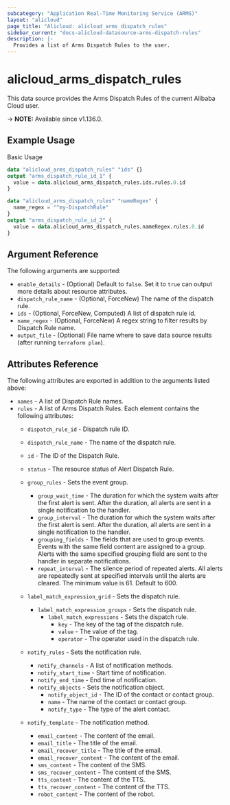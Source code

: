 ```yaml
---
subcategory: "Application Real-Time Monitoring Service (ARMS)"
layout: "alicloud"
page_title: "Alicloud: alicloud_arms_dispatch_rules"
sidebar_current: "docs-alicloud-datasource-arms-dispatch-rules"
description: |-
  Provides a list of Arms Dispatch Rules to the user.
---
```


# alicloud_arms_dispatch_rules

This data source provides the Arms Dispatch Rules of the current Alibaba Cloud user.

-> **NOTE:** Available since v1.136.0.

## Example Usage

Basic Usage

```terraform
data "alicloud_arms_dispatch_rules" "ids" {}
output "arms_dispatch_rule_id_1" {
  value = data.alicloud_arms_dispatch_rules.ids.rules.0.id
}

data "alicloud_arms_dispatch_rules" "nameRegex" {
  name_regex = "^my-DispatchRule"
}
output "arms_dispatch_rule_id_2" {
  value = data.alicloud_arms_dispatch_rules.nameRegex.rules.0.id
}

```

## Argument Reference

The following arguments are supported:

* `enable_details` - (Optional) Default to `false`. Set it to `true` can output more details about resource attributes.
* `dispatch_rule_name` - (Optional, ForceNew) The name of the dispatch rule.
* `ids` - (Optional, ForceNew, Computed)  A list of dispatch rule id.
* `name_regex` - (Optional, ForceNew) A regex string to filter results by Dispatch Rule name.
* `output_file` - (Optional) File name where to save data source results (after running `terraform plan`).

## Attributes Reference

The following attributes are exported in addition to the arguments listed above:

* `names` - A list of Dispatch Rule names.
* `rules` - A list of Arms Dispatch Rules. Each element contains the following attributes:
  * `dispatch_rule_id` - Dispatch rule ID.
  * `dispatch_rule_name` - The name of the dispatch rule.
  * `id` - The ID of the Dispatch Rule.
  * `status` - The resource status of Alert Dispatch Rule.
  * `group_rules` - Sets the event group.
    * `group_wait_time` - The duration for which the system waits after the first alert is sent. After the duration, all alerts are sent in a single notification to the handler.
    * `group_interval` - The duration for which the system waits after the first alert is sent. After the duration, all alerts are sent in a single notification to the handler.
    * `grouping_fields` - The fields that are used to group events. Events with the same field content are assigned to a group. Alerts with the same specified grouping field are sent to the handler in separate notifications.
    * `repeat_interval` - The silence period of repeated alerts. All alerts are repeatedly sent at specified intervals until the alerts are cleared. The minimum value is 61. Default to 600.

  * `label_match_expression_grid` - Sets the dispatch rule.
    * `label_match_expression_groups` - Sets the dispatch rule.
      * `label_match_expressions` - Sets the dispatch rule.
        * `key` - The key of the tag of the dispatch rule.
        * `value` - The value of the tag.
        * `operator` - The operator used in the dispatch rule. 
  
  * `notify_rules` - Sets the notification rule. 
    * `notify_channels` - A list of notification methods.
    * `notify_start_time` - Start time of notification.
    * `notify_end_time` - End time of notification.
    * `notify_objects` - Sets the notification object.
      * `notify_object_id` - The ID of the contact or contact group.
      * `name` - The name of the contact or contact group.
      * `notify_type` - The type of the alert contact.

  * `notify_template` - The notification method.
    * `email_content` - The content of the email.
    * `email_title` - The title of the email.
    * `email_recover_title` - The title of the email.
    * `email_recover_content` - The content of the email.
    * `sms_content` - The content of the SMS.
    * `sms_recover_content` - The content of the SMS.
    * `tts_content` - The content of the TTS.
    * `tts_recover_content` - The content of the TTS.
    * `robot_content` - The content of the robot.

